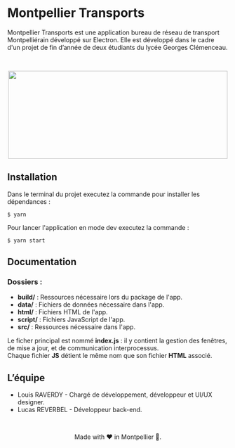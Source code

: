 # Montpellier Transports

Montpellier Transports est une application bureau de réseau de transport Montpelliérain développé sur Electron. Elle est développé dans le cadre d'un projet de fin d’année de deux étudiants du lycée Georges Clémenceau.

</br>

<p align="center">
  <img width="500" height="200" src="https://github.com/LouisRaverdy/MontpellierTransports/assets/47295080/56d54884-4087-4847-8fbb-c821aa385284.png">
</p>

## Installation

Dans le terminal du projet executez la commande pour installer les dépendances :
```console
$ yarn
```

Pour lancer l'application en mode dev executez la commande : 
```console
$ yarn start
```

## Documentation

### Dossiers :
- **build/** : Ressources nécessaire lors du package de l'app.
- **data/** : Fichiers de données nécessaire dans l'app.
- **html/** : Fichiers HTML de l'app.
- **script/** : Fichiers JavaScript de l'app.
- **src/** : Ressources nécessaire dans l'app.

Le ficher principal est nommé **index.js** : il y contient la gestion des fenêtres, de mise a jour, et de communication interprocessus.</br>
Chaque fichier **JS** détient le même nom que son fichier **HTML** associé.

## L’équipe
- Louis RAVERDY  - Chargé de développement, développeur et UI/UX designer.
- Lucas REVERBEL - Développeur back-end.

</br>
<p align="center">
  Made with ❤️ in Montpellier 🌴.
</p>
